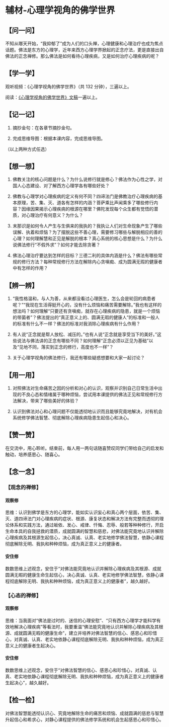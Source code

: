 # 辅材-心理学视角的佛学世界

## 【问一问】

不知从哪天开始，“我抑郁了”成为人们的口头禅，心理健康和心理治疗也成为焦点话题。佛法是东方的心理学，近年来西方心理学界掀起的正念疗法，更是直接出自佛法的正念禅修。那么佛法是如何看待心理疾病，又是如何治疗心理疾病的呢？

## 【学一学】

观听视频：《心理学视角的佛学世界》（共 132 分钟），三遍以上。

阅读：[《心理学视角的佛学世界》文稿](.)一遍以上。

## 【记一记】

1. 摘抄金句：在各章节摘抄金句。

2. 完成思维导图：根据本课内容，完成思维导图。

（以上两种方式任选）

## 【想一想】

1. 佛教关注的核心问题是什么？为什么说修行就是修心？佛法作为心性之学，对国人心态建设、对了解西方心理学各有哪些好处？

2. 佛教与心理学对心理疾病的定义有何不同？四谛法门是佛教治疗心理疾病的基本原理，苦、集、灭、道各有怎样的内涵？菩萨乘比声闻乘多了哪些修行内容？因缘因果揭示心理疾病的根源在哪里？佛陀发现每个众生都有觉悟的潜质，对心理治疗有何意义？为什么？

3. 末那识是如何令人产生与生俱来的我执的？我执让人们对生命现象产生了哪些误解、执着和烦恼？为了摆脱这些不善心理，需要修习哪些与解脱相应的善的心理？如何理解慧和正见是解脱的根本？真心系统的核心思想是什么？为什么说佛法修行“不假外求”？如何才能去除贪著？

4. 佛法心理治疗要达到怎样的目标？三德二利的具体内涵是什么？佛法有哪些常规的修行方法？每种常规修行方法在解除内心贪嗔痴、成为圆满无瑕的健康者中有怎样的作用？

## 【辨一辨】

1. “我性格温和，与人为善，从来都没看过心理医生，怎么会是轮回的病患者呢？”“我现在生活得挺开心的，没有什么烦恼和痛苦需要解除。”我也有这样的想法吗？如何理解“只要还有贪嗔痴，就存在心理疾病的隐患，就是一个烦恼的带菌者”？佛法提出的“真正意义上的、圆满无瑕的健康人”的标准和一般人的标准有什么不一样？佛法的标准对我消除心理疾病有什么作用？

2. 有人说“正念就是帮人放松、减压的。”也有人说“正念就是享受当下的美好。”这些说法与佛法讲的正念有哪些不同？如何理解“正念必须以正见为基础”以及“见地不同，落实到正念的修行，高度也不一样”？

3. 关于心理学视角的佛法修行，我还有哪些疑惑想要和大家一起讨论？

## 【用一用】

1. 对照佛法对生命痛苦之因的分析和对心的认识，观察并识别自己日常生活中出现的不良心态和情绪属于哪种烦恼，尝试用本课提供的佛法正见和常规修行方法解决，带来了哪些美好的体验？

2. 认识到佛法对心和心理问题不仅能透彻地认识而且能够究竟地解决，对有机会系统修学佛法智慧、彻底解除心理疾病隐患生起信心和决心。

## 【赞一赞】

在交流中，用心聆听。结束前，每人用一两句话随喜赞叹同学们带给自己的启发和触动，培养感恩心、随喜心。

## 【念一念】

### 【观念的禅修】

#### 观察修

思维：认识到佛学是东方的心理学，能如实认识妄心和真心两个层面，依苦、集、灭、道四谛法门对心理疾病的症状、根源、康复状态和解决方法有完整而透彻的理论体系和实践方法，通过皈依、发心、戒律、忏悔、忍辱、般若等种种修行，开启生命本具的自我拯救的潜质，成就圆满的智慧和慈悲，对佛法能究竟地认识并解除心理疾病及其根源生起信心，决心真诚、认真、老实地修学佛法智慧，依静心课程彻底解除无明、我执和种种烦恼，成为真正意义上的健康者。

#### 安住修

数数思维上述观念，安住于“对佛法能究竟地认识并解除心理疾病及其根源、成就圆满无暇的健康生命生起信心，决心真诚、认真、老实地修学佛法智慧，依静心课程彻底解除无明、我执和种种烦恼，成为真正意义上的健康者”，越久越好。

### 【心态的禅修】

#### 观察修

思维：当我面对“佛法是过时的、迷信的心理安慰”、“只有西方心理学才能科学有效地解决心理疾病”等看法时，我要重温“佛法能究竟地认识并解除心理疾病及其根源、成就圆满无暇的健康生命”，建立并培养对佛法智慧的信心、感恩心和珍惜心，对真诚、认真、老实地依静心课程彻底解除无明、我执和种种烦恼，成为真正意义上的健康者生起决心。

#### 安住修

数数思维上述观念，安住于“对佛法智慧的信心、感恩心和珍惜心，对真诚、认真、老实地依静心课程彻底解除无明、我执和种种烦恼，成为真正意义上的健康者生起决心”，越久越好。

## 【检一检】

对佛法智慧能透彻认识心、究竟地解除生命的痛苦和烦恼、成就圆满的慈悲与智慧升起信心和希求心，对静心课程提供的佛法修学系统和机会生起感恩心和珍惜心。
